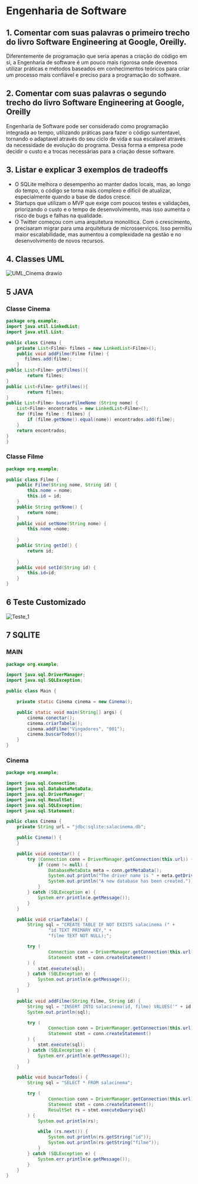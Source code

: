 # Engenharia de Software
## 1. Comentar com suas palavras o primeiro trecho do livro Software Engineering at Google, Oreilly.
Diferentemente de programação que seria apenas a criação do código em si, a Engenharia de software é um pouco mais rigorosa onde devemos utilizar práticas e métodos baseados em conhecimentos teóricos para criar um processo mais confiável e preciso para a programação do software.

## 2. Comentar com suas palavras o segundo trecho do livro Software Engineering at Google, Oreilly

Engenharia de Software pode ser considerado como programação integrada ao tempo, utilizando práticas para fazer o código suntentavel, tornando o  adaptavel através do seu ciclo de vida e sua escalavel através da necessidade de  evolução do programa. Dessa forma a empresa pode decidir o custo e a trocas necessárias para a criação desse software.


## 3. Listar e explicar 3 exemplos de tradeoffs

- O SQLite melhora o desempenho ao manter dados locais, mas, ao longo do tempo, o código se torna mais complexo e difícil de atualizar, especialmente quando a base de dados cresce.
-  Startups que utilizam o MVP que exige com poucos testes e validações, priorizando o custo e o tempo de desenvolvimento, mas isso aumenta o risco de bugs e falhas na qualidade.
-  O Twitter começou com uma arquitetura monolítica. Com o crescimento, precisaram migrar para uma arquitetura de microsserviços. Isso permitiu maior escalabilidade, mas aumentou a complexidade na gestão e no desenvolvimento de novos recursos.



## 4. Classes UML

![UML_Cinema drawio](https://github.com/user-attachments/assets/47e09e50-0d12-4eef-8d26-c47756a6bef1)


## 5 JAVA
### Classe Cinema


```java
package org.example;
import java.util.LinkedList;
import java.util.List;

public class Cinema {
    private List<Filme> filmes = new LinkedList<Filme>();
    public void addFilme(Filme filme) {
       filmes.add(filme);
    }
public List<Filme> getFilmes(){
        return filmes;
}
public List<Filme> getFilmes(){
        return filmes;
}
public List<Filme> buscarFilmeNome (String nome) {
    List<Filme> encontrados = new LinkedList<Filme>();
    for (Filme filme : filmes) {
        if (filme.getNome().equal(nome)) encontrados.add(filme);
    }
    return encontrados;
}
}

```

### Classe Filme
```java
package org.example;

public class Filme {
    public Filme(String nome, String id) {
        this.nome = nome;
        this.id = id;
    }
    public String getNome() {
        return nome;
    }
    public void setNome(String nome) {
        this.nome =nome;
        
    }
    public String getId() {
        return id;
        
    }
    public void setId(String id) {
        this.id=id;
    }
}
```

## 6 Teste Customizado

![Teste_1](https://github.com/user-attachments/assets/11809d96-e81a-4a87-9be0-ffcb15e97638)


## 7 SQLITE
### MAIN
```java
package org.example;

import java.sql.DriverManager;
import java.sql.SQLException;

public class Main {

    private static Cinema cinema = new Cinema();

    public static void main(String[] args) {
        cinema.conectar();
        cinema.criarTabela();
        cinema.addFilme("Vingadores", "001");
        cinema.buscarTodos();
    }
}
```
### Cinema
```java
package org.example;

import java.sql.Connection;
import java.sql.DatabaseMetaData;
import java.sql.DriverManager;
import java.sql.ResultSet;
import java.sql.SQLException;
import java.sql.Statement;

public class Cinema {
    private String url = "jdbc:sqlite:salacinema.db";

    public Cinema() {
    }

    public void conectar() {
        try (Connection conn = DriverManager.getConnection(this.url)) {
            if (conn != null) {
                DatabaseMetaData meta = conn.getMetaData();
                System.out.println("The driver name is " + meta.getDriverName());
                System.out.println("A new database has been created.");
            }
        } catch (SQLException e) {
            System.err.println(e.getMessage());
        }
    }

    public void criarTabela() {
        String sql = "CREATE TABLE IF NOT EXISTS salacinema (" +
                "id TEXT PRIMARY KEY," +
                "filme TEXT NOT NULL);";

        try (
                Connection conn = DriverManager.getConnection(this.url);
                Statement stmt = conn.createStatement()
        ) {
            stmt.execute(sql);
        } catch (SQLException e) {
            System.out.println(e.getMessage());
        }
    }

    public void addFilme(String filme, String id) {
        String sql = "INSERT INTO salacinema(id, filme) VALUES('" + id + "', '" + filme + "')";
        System.out.println(sql);

        try (
                Connection conn = DriverManager.getConnection(this.url);
                Statement stmt = conn.createStatement()
        ) {
            stmt.execute(sql);
        } catch (SQLException e) {
            System.err.println(e.getMessage());
        }
    }

    public void buscarTodos() {
        String sql = "SELECT * FROM salacinema";

        try (
                Connection conn = DriverManager.getConnection(this.url);
                Statement stmt = conn.createStatement();
                ResultSet rs = stmt.executeQuery(sql)
        ) {
            System.out.println(rs);

            while (rs.next()) {
                System.out.println(rs.getString("id"));
                System.out.println(rs.getString("filme"));
            }
        } catch (SQLException e) {
            System.err.println(e.getMessage());
        }
    }
}

```
